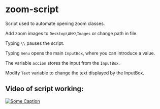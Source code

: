 # zoom-script
Script used to automate opening zoom classes.

Add zoom images to `Desktop\AHK\Images` or change path in file.

Typing `\\` pauses the script.

Typing `menu` opens the main `InputBox`, where you can introduce a value.

The variable `accion` stores the input from the `InputBox`.

Modify `Text` variable to change the text displayed by the InputBox.

## Video of script working:

[![Some Caption]()](https://github.com/Oscar-gg/zoom-script/blob/main/Script%20Example.mp4)

